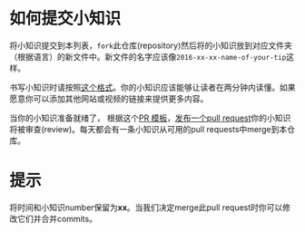 # 如何提交小知识

将小知识提交到本列表，`fork`此仓库(repository)然后将的小知识放到对应文件夹（根据语言）的新文件中。新文件的名字应该像`2016-xx-xx-name-of-your-tip`这样。

书写小知识时请按照[这个格式](https://github.com/loverajoel/jstips/blob/gh-pages/POST_TEMPLATE.md)。你的小知识应该能够让读者在两分钟内读懂。如果愿意你可以添加其他网站或视频的链接来提供更多内容。

当你的小知识准备就绪了， 根据这个[PR 模板](https://github.com/loverajoel/jstips/blob/gh-pages/GIT_TEMPLATE.md)，[发布一个pull request](https://help.github.com/articles/using-pull-requests/)你的小知识将被审查(review)。每天都会有一条小知识从可用的pull requests中merge到本仓库。

# 提示

将时间和小知识number保留为**xx**。当我们决定merge此pull request时你可以修改它们并合并commits。
